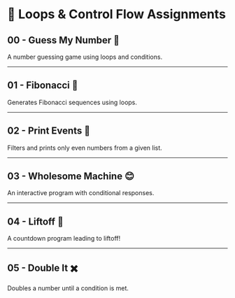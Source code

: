 # 🔄 Loops & Control Flow Assignments  

## 00 - Guess My Number 🎲 
A number guessing game using loops and conditions.  

---

## 01 - Fibonacci 🔢 
Generates Fibonacci sequences using loops.  

--- 

## 02 - Print Events 📆
Filters and prints only even numbers from a given list.

---

## 03 - Wholesome Machine 😊
An interactive program with conditional responses.  

---

## 04 - Liftoff 🚀 
A countdown program leading to liftoff!  

---

## 05 - Double It ✖️ 
Doubles a number until a condition is met.  

